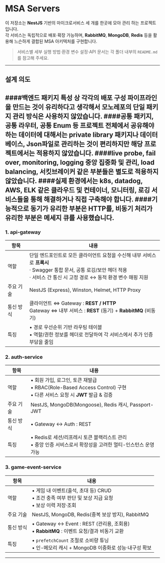 # MSA Servers

이 저장소는 **NestJS** 기반의 마이크로서비스 세 개를 한곳에 모아 관리 하는 프로젝트입니다.  
각 서비스는 독립적으로 배포·확장 가능하며, **RabbitMQ**, **MongoDB**, **Redis** 등을 활용해 느슨하게 결합된 MSA 아키텍처를 구현합니다.

> 서비스별 세부 실행 방법·환경 변수 설정·API 문서는 각 폴더 내부의 `README.md`를 참고해 주세요.

---
## 설계 의도

####백엔드 패키지 특성 상 각각의 배포 구성 파이프라인을 만드는 것이 유리하다고 생각해서 모노레포의 단일 패키지 관리 방식은 사용하지 않았습니다.
####공통 패키지, 공통 라우터, 공통 Enum 등 프로젝트 전체에서 공유해야하는 데이터에 대해서는 private library 패키지나 데이터베이스, Json파일로 관리하는 것이 편리하지만 해당 프로젝트에서는 적용하지 않았습니다.
####live probe, fail over, monitoring, logging 중앙 집중화 및 관리, load balancing, 서킷브레이커 같은 부분들은 별도로 적용하지 않았습니다.
####실제 환경에서는 k8s, datadog, AWS, ELK 같은 클라우드 및 컨테이너, 모니터링, 로깅 서비스들을 통해 해결하거나 직접 구축해야 합니다.
####기능적으로 동기가 유리한 부분은 HTTP를, 비동기 처리가 유리한 부분은 메세지 큐를 사용했습니다.
---

### 1. api-gateway

| 항목            | 내용 |
|-----------------|------|
| 역할            | 단일 엔드포인트로 모든 클라이언트 요청을 수신해 내부 서비스로 **프록시**<br>· Swagger 통합 문서, 공통 로깅/보안 헤더 적용<br>· 서비스 간 통신 시 고정 경로 ↔ 동적 환경 변수 매핑 지원 |
| 주요 기술        | NestJS (Express), Winston, Helmet, HTTP Proxy |
| 통신 방식        | 클라이언트 ⇔ Gateway : **REST / HTTP**<br>Gateway ⇔ 내부 서비스 : **REST** (동기) + **RabbitMQ** (비동기) |
| 특징            | • 경로 우선순위 기반 라우팅 테이블<br>• 역할/권한 정보를 헤더로 전달하여 각 서비스에서 추가 인증 부담을 줄임 |

### 2. auth-service

| 항목            | 내용 |
|-----------------|------|
| 역할            | • 회원 가입, 로그인, 토큰 재발급<br>• RBAC(Role-Based Access Control) 구현<br>• 다른 서비스 요청 시 **JWT** 발급 & 검증 |
| 주요 기술        | NestJS, MongoDB(Mongoose), Redis 캐시, Passport-JWT |
| 통신 방식        | • Gateway ↔ Auth : REST |
| 특징            | • Redis로 세션/리프레시 토큰 블랙리스트 관리<br>• 중앙 인증 서비스로서 확장성을 고려한 멀티-인스턴스 운영 가능 |

### 3. game-event-service

| 항목            | 내용 |
|-----------------|------|
| 역할            | • 게임 내 이벤트(출석, 초대 등) CRUD<br>• 조건 충족 여부 판단 및 보상 지급 요청<br>• 보상 이력 저장·조회 |
| 주요 기술        | NestJS, MongoDB, Redis(중복 보상 방지), RabbitMQ |
| 통신 방식        | • Gateway ↔ Event : REST (관리용, 조회용)<br>• **RabbitMQ** : 이벤트 요청/결과 비동기 교환 |
| 특징            | • `prefetchCount` 조절로 소비량 튜닝<br>• 인-메모리 캐시 + MongoDB 이중화로 성능·내구성 확보 |

---

